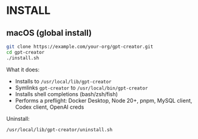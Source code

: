 # INSTALL

## macOS (global install)

```bash
git clone https://example.com/your-org/gpt-creator.git
cd gpt-creator
./install.sh
```

What it does:
- Installs to `/usr/local/lib/gpt-creator`
- Symlinks `gpt-creator` to `/usr/local/bin/gpt-creator`
- Installs shell completions (bash/zsh/fish)
- Performs a preflight: Docker Desktop, Node 20+, pnpm, MySQL client, Codex client, OpenAI creds

Uninstall:
```bash
/usr/local/lib/gpt-creator/uninstall.sh
```
